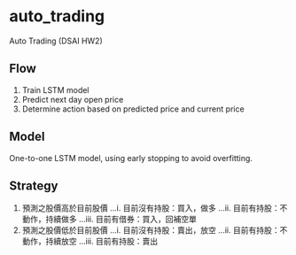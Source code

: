 # auto_trading
Auto Trading (DSAI HW2)

## Flow
1. Train LSTM model
2. Predict next day open price
3. Determine action based on predicted price and current price

## Model
One-to-one LSTM model, using early stopping to avoid overfitting.

## Strategy
1. 預測之股價高於目前股價
...i. 目前沒有持股：買入，做多
...ii. 目前有持股：不動作，持續做多
...iii. 目前有借券：買入，回補空單 
2. 預測之股價低於目前股價
...i. 目前沒有持股：賣出，放空
...ii. 目前有持股：不動作，持續放空
...iii. 目前有持股：賣出
